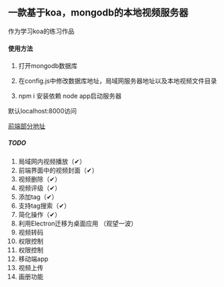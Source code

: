 ## 一款基于koa，mongodb的本地视频服务器
作为学习koa的练习作品
#### 使用方法
1. 打开mongodb数据库

2. 在config.js中修改数据库地址，局域网服务器地址以及本地视频文件目录

3. npm i 安装依赖
 node app启动服务器

默认localhost:8000访问

[前端部分地址](https://github.com/BaoMinghui/localVideo-interface)


##### TODO

1. 局域网内视频播放（✔）
2. 前端界面中的视频封面（✔）
3. 视频删除（✔）
4. 视频评级（✔）
5. 添加tag（✔）
6. 支持tag搜索（✔）
7. 简化操作（✔）
8. 利用Electron迁移为桌面应用 （观望一波）
9. 视频转码
10. 权限控制
11. 权限控制
12. 移动端app
13. 视频上传
14. 画册功能